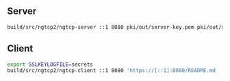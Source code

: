 ## Server
```bash
build/src/ngtcp2/ngtcp-server ::1 8080 pki/out/server-key.pem pki/out/server.pem
```

## Client
```bash
export SSLKEYLOGFILE=secrets
build/src/ngtcp2/ngtcp-client ::1 8080 'https://[::1]:8080/README.md
```
